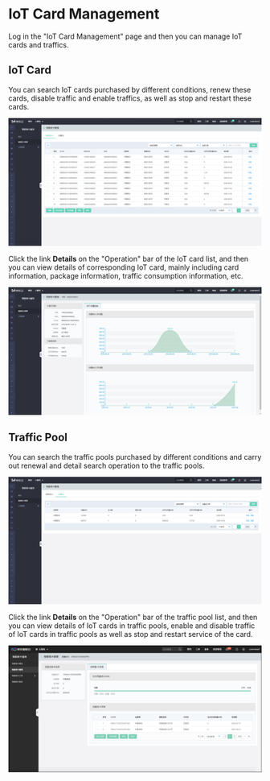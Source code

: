 
# IoT Card Management

Log in the "IoT Card Management" page and then you can manage IoT cards and traffics.

## IoT Card

You can search IoT cards purchased by different conditions, renew these cards, disable traffic and enable traffics, as well as stop and restart these cards.

![物联网卡](../../../../image/Query-Card-Service/3.png)


Click the link **Details** on the "Operation" bar of the IoT card list, and then you can view details of corresponding IoT card, mainly including card information, package information, traffic consumption information, etc.

![物联网卡](../../../../image/Query-Card-Service/3-1.png)

## Traffic Pool

You can search the traffic pools purchased by different conditions and carry out renewal and detail search operation to the traffic pools.

![流量池](../../../../image/Query-Card-Service/4.png)


Click the link **Details** on the "Operation" bar of the traffic pool list, and then you can view details of IoT cards in traffic pools, enable and disable traffic of IoT cards in traffic pools as well as stop and restart service of the card.

![物联网卡](../../../../image/Query-Card-Service/4-1.png)

